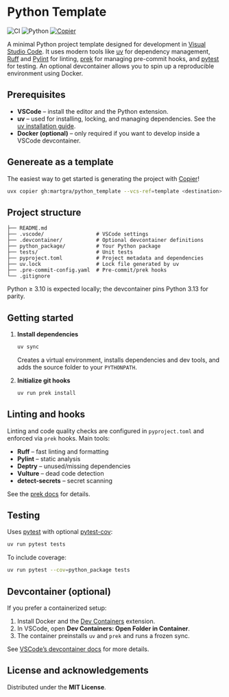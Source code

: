 # Python Template

![CI](https://github.com/martgra/python_template/actions/workflows/ci.yaml/badge.svg?branch=main)
![Python](https://img.shields.io/badge/python-3.10%2B-blue?logo=python\&logoColor=white)
[![Copier](https://img.shields.io/endpoint?url=https://raw.githubusercontent.com/copier-org/copier/master/img/badge/badge-grayscale-inverted-border-orange.json)](https://github.com/copier-org/copier)

A minimal Python project template designed for development in [Visual Studio Code](https://code.visualstudio.com/).
It uses modern tools like [uv](https://docs.astral.sh/uv/getting-started/installation/) for dependency management,
[Ruff](https://docs.astral.sh/ruff/) and [Pylint](https://pylint.pycqa.org/en/latest/) for linting,
[prek](https://github.com/j178/prek) for managing pre-commit hooks, and
[pytest](https://docs.pytest.org/) for testing.
An optional devcontainer allows you to spin up a reproducible environment using Docker.

## Prerequisites

* **VSCode** – install the editor and the Python extension.
* **uv** – used for installing, locking, and managing dependencies. See the [uv installation guide](https://docs.astral.sh/uv/getting-started/installation/).
* **Docker (optional)** – only required if you want to develop inside a VSCode devcontainer.

## Genereate as a template

The easiest way to get started is generating the project with [Copier](https://copier.readthedocs.io/en/stable/generating/)!

```bash
uvx copier gh:martgra/python_template --vcs-ref=template <destination>
```

## Project structure

```text
├── README.md
├── .vscode/                 # VSCode settings
├── .devcontainer/           # Optional devcontainer definitions
├── python_package/          # Your Python package
├── tests/                   # Unit tests
├── pyproject.toml           # Project metadata and dependencies
├── uv.lock                  # Lock file generated by uv
├── .pre-commit-config.yaml  # Pre-commit/prek hooks
└── .gitignore
```

Python ≥ 3.10 is expected locally; the devcontainer pins Python 3.13 for parity.

## Getting started

1. **Install dependencies**

   ```bash
   uv sync
   ```

   Creates a virtual environment, installs dependencies and dev tools, and adds the source folder to your `PYTHONPATH`.

2. **Initialize git hooks**

   ```bash
   uv run prek install
   ```

## Linting and hooks

Linting and code quality checks are configured in `pyproject.toml` and enforced via `prek` hooks.
Main tools:

* **Ruff** – fast linting and formatting
* **Pylint** – static analysis
* **Deptry** – unused/missing dependencies
* **Vulture** – dead code detection
* **detect-secrets** – secret scanning

See the [prek docs](https://github.com/j178/prek) for details.

## Testing

Uses [pytest](https://docs.pytest.org/) with optional [pytest-cov](https://pytest-cov.readthedocs.io/):

```bash
uv run pytest tests
```

To include coverage:

```bash
uv run pytest --cov=python_package tests
```

## Devcontainer (optional)

If you prefer a containerized setup:

1. Install Docker and the [Dev Containers](https://code.visualstudio.com/docs/devcontainers/containers) extension.
2. In VSCode, open **Dev Containers: Open Folder in Container**.
3. The container preinstalls `uv` and `prek` and runs a frozen sync.

See [VSCode’s devcontainer docs](https://code.visualstudio.com/docs/devcontainers/containers) for more details.

## License and acknowledgements

Distributed under the **MIT License**.